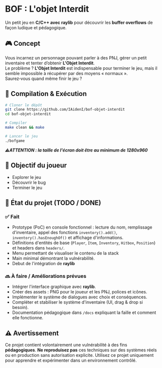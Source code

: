 # BOF : L'objet Interdit

Un petit jeu en **C/C++ avec raylib** pour découvrir les **buffer overflows** de façon ludique et pédagogique.

## 🎮 Concept
Vous incarnez un personnage pouvant parler à des PNJ, gérer un petit inventaire et tenter d’obtenir **L'Objet Interdit**.  
Le problème ? **L'Objet Interdit** est indispensable pour terminer le jeu, mais il semble impossible à récupérer par des moyens « normaux ».  
Saurez‑vous quand même finir le jeu ?

## 🚀 Compilation & Exécution
```bash
# Cloner le dépôt
git clone https://github.com/IAidenI/bof-objet-interdit
cd bof-objet-interdit

# Compiler
make clean && make

# Lancer le jeu
./bofgame
```

***⚠️ATTENTION : la taille de l'écran doit être au minimum de 1280x960***

## 🎯 Objectif du joueur
- Explorer le jeu  
- Découvrir le bug  
- Terminer le jeu

## 📌 État du projet (TODO / DONE)
### ✅ Fait
- Prototype (PoC) en console fonctionnel : lecture du nom, remplissage d'inventaire, appel des fonctions `inventory().add()`, `inventory().hasEnoughOf()` et affichage d'informations.
- Définitions d'entités de base (`Player`, `Item`, `Inventory`, `Hitbox`, `Position`) et headers dans `headers/`.
- Menu permettant de visualiser le contenu de la stack
- Main minimal démontrant la vulnérabilité.
- Debut de l'intégration de **raylib**

### 🔜 À faire / Améliorations prévues
- Intégrer l'interface graphique avec **raylib**.
- Créer des assets : PNG pour le joueur et les PNJ, polices et icônes.
- Implémenter le système de dialogues avec choix et conséquences.
- Compléter et stabiliser le système d'inventaire (UI, drag & drop si besoin).
- Documentation pédagogique dans `/docs` expliquant la faille et comment elle fonctionne.

## ⚠️ Avertissement
Ce projet contient volontairement une vulnérabilité à des fins **pédagogiques**. **Ne reproduisez pas** ces techniques sur des systèmes réels ou en production sans autorisation explicite. Utilisez ce projet uniquement pour apprendre et expérimenter dans un environnement contrôlé.

